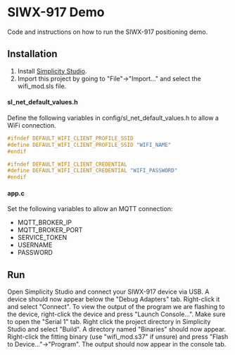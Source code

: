# SIWX-917 Demo
Code and instructions on how to run the SIWX-917 positioning demo.


## Installation
1) Install [Simplicity Studio](https://www.silabs.com/developer-tools/simplicity-studio).
2) Import this project by going to "File"->"Import..." and select the wifi_mod.sls file.

#### sl_net_default_values.h
Define the following variables in config/sl_net_default_values.h to allow a WiFi connection.
```c
#ifndef DEFAULT_WIFI_CLIENT_PROFILE_SSID
#define DEFAULT_WIFI_CLIENT_PROFILE_SSID "WIFI_NAME"
#endif

#ifndef DEFAULT_WIFI_CLIENT_CREDENTIAL
#define DEFAULT_WIFI_CLIENT_CREDENTIAL "WIFI_PASSWORD"
#endif
```

#### app.c
Set the following variables to allow an MQTT connection:
- MQTT_BROKER_IP
- MQTT_BROKER_PORT
- SERVICE_TOKEN
- USERNAME
- PASSWORD

## Run
Open Simplicity Studio and connect your SIWX-917 device via USB. A device should now appear below the "Debug Adapters" tab. Right-click it and select "Connect".
To view the output of the program we are flashing to the device, right-click the device and press "Launch Console...". Make sure to open the "Serial 1" tab.
Right click the project directory in Simplicity Studio and select "Build". A directory named "Binaries" should now appear. Right-click the fitting binary (use "wifi_mod.s37" if unsure) and press "Flash to Device..."->"Program". The output should now appear in the console tab.
